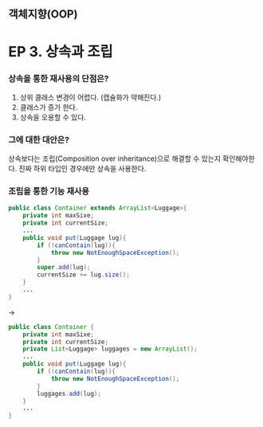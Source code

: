 ## 객체지향(OOP)
# EP 3. 상속과 조립

### 상속을 통한 재사용의 단점은?
1. 상위 클래스 변경이 어렵다. (캡슐화가 약해진다.)
2. 클래스가 증가 한다.
3. 상속을 오용할 수 있다.

### 그에 대한 대안은?
상속보다는 조립(Composition over inheritance)으로 해결할 수 있는지 확인해야한다. 진짜 하위 타입인 경우에만 상속을 사용한다.

### 조립을 통한 기능 재사용
```java
public class Container extends ArrayList<Luggage>{
    private int maxSixe;
    private int currentSize;
    ...
    public void put(Luggage lug){
        if (!canContain(lug)){
            throw new NotEnoughSpaceException();
        }
        super.add(lug);
        currentSize += lug.size();
    }
    ...
}
```
->
```java
public class Container {
    private int maxSixe;
    private int currentSize;
    private List<Luggage> luggages = new ArrayList();
    ...
    public void put(Luggage lug){
        if (!canContain(lug)){
            throw new NotEnoughSpaceException();
        }
        luggages.add(lug);
    }
    ...
}
```